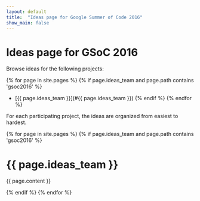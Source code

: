 ```yaml
---
layout: default
title:  "Ideas page for Google Summer of Code 2016"
show_main: false
---
```


# Ideas page for GSoC 2016


Browse ideas for the following projects:

{% for page in site.pages %}
{% if page.ideas_team and page.path contains 'gsoc2016' %}
* [{{ page.ideas_team }}](#{{ page.ideas_team }})
{% endif %}
{% endfor %}

For each participating project, the ideas are organized from easiest to hardest.

{% for page in site.pages %}
{% if page.ideas_team and page.path contains 'gsoc2016' %} 


# <a name="{{ page.ideas_team }}"></a>{{ page.ideas_team }}

{{ page.content }}  

{% endif %}
{% endfor %}
